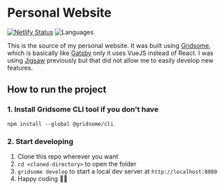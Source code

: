 # Personal Website
[![Netlify Status](https://api.netlify.com/api/v1/badges/d961adca-af16-4024-9193-c90074af4933/deploy-status)](https://app.netlify.com/sites/georgev-design/deploys)
![Languages](https://img.shields.io/github/languages/count/GeorgeGedox/website-gridsome)


This is the source of my personal website. It was built using [Gridsome](https://gridsome.org/), which is basically like [Gatsby](https://www.gatsbyjs.com/) only it uses VueJS instead of React. I was using [Jigsaw](https://jigsaw.tighten.co/) previously but that did not allow me to easily develop new features.

## How to run the project
### 1. Install Gridsome CLI tool if you don't have

`npm install --global @gridsome/cli`

### 2. Start developing

1. Clone this repo wherever you want
2. `cd <cloned-directory>` to open the folder
3. `gridsome develop` to start a local dev server at `http://localhost:8080`
4. Happy coding 🎉🙌
